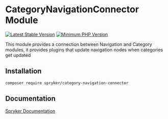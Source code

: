 # CategoryNavigationConnector Module
[![Latest Stable Version](https://poser.pugx.org/spryker/category-navigation-connector/v/stable.svg)](https://packagist.org/packages/spryker/category-navigation-connector)
[![Minimum PHP Version](https://img.shields.io/badge/php-%3E%3D%207.4-8892BF.svg)](https://php.net/)

This module provides a connection between Navigation and Category modules, it provides plugins that update navigation nodes when categories get updated

## Installation

```
composer require spryker/category-navigation-connector
```

## Documentation

[Spryker Documentation](https://docs.spryker.com)
